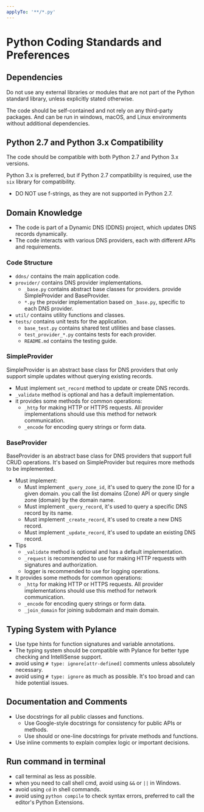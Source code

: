 ```yaml
---
applyTo: '**/*.py'
---
```


# Python Coding Standards and Preferences

## Dependencies

Do not use any external libraries or modules that are not part of the Python standard library, unless explicitly stated otherwise.

The code should be self-contained and not rely on any third-party packages.  And can be run in windows, macOS, and Linux environments without additional dependencies.

## Python 2.7 and Python 3.x Compatibility

The code should be compatible with both Python 2.7 and Python 3.x versions.

Python 3.x is preferred, but if Python 2.7 compatibility is required, use the `six` library for compatibility.

- DO NOT use f-strings, as they are not supported in Python 2.7.

## Domain Knowledge

- The code is part of a Dynamic DNS (DDNS) project, which updates DNS records dynamically.
- The code interacts with various DNS providers, each with different APIs and requirements.

### Code Structure

- `ddns/` contains the main application code.
- `provider/` contains DNS provider implementations.
  - `_base.py` contains abstract base classes for providers. provide SimpleProvider and BaseProvider.
  - `*.py` the provider implementation based on `_base.py`, specific to each DNS provider.
- `util/` contains utility functions and classes.
- `tests/` contains unit tests for the application.
  - `base_test.py` contains shared test utilities and base classes.
  - `test_provider_*.py` contains tests for each provider.
  - `README.md` contains the testing guide.

### SimpleProvider

SimpleProvider is an abstract base class for DNS providers that only support simple updates without querying existing records.

- Must implement `set_record` method to update or create DNS records.
- `_validate` method is optional and has a default implementation.
- it provides some methods for common operations:
  - `_http` for making HTTP or HTTPS requests. All provider implementations should use this method for network communication.
  - `_encode` for encoding query strings  or form data.

### BaseProvider

BaseProvider is an abstract base class for DNS providers that support full CRUD operations.
It's based on SimpleProvider but requires more methods to be implemented.

- Must implement:
  - Must implement `_query_zone_id`, it's used to query the zone ID for a given domain. you call the list domains (Zone) API or query single zone (domain) by the domain name.
  - Must implement `_query_record`, it's used to query a specific DNS record by its name.
  - Must implement `_create_record`, it's used to create a new DNS record.
  - Must implement `_update_record`, it's used to update an existing DNS record.
- Tips
  - `_validate` method is optional and has a default implementation.
  - `_request` is recommended to use for making HTTP requests with signatures and authorization.
  - logger is recommended to use for logging operations.
- It provides some methods for common operations:
  - `_http` for making HTTP or HTTPS requests. All provider implementations should use this method for network communication.
  - `_encode` for encoding query strings or form data.
  - `_join_domain` for joining subdomain and main domain.

## Typing System with Pylance

- Use type hints for function signatures and variable annotations.
- The typing system should be compatible with Pylance for better type checking and IntelliSense support.
- avoid using `# type: ignore[attr-defined]` comments unless absolutely necessary.
- avoid using `# type: ignore` as much as possible. It's too broad and can hide potential issues.

## Documentation and Comments
- Use docstrings for all public classes and functions.
  - Use Google-style docstrings for consistency for public APIs or methods.
  - Use should or one-line docstrings for private methods and functions.
- Use inline comments to explain complex logic or important decisions.

## Run command in terminal

- call terminal as less as possible.
- when you need to call shell cmd, avoid using `&&` or `||` in Windows.
- avoid using `cd` in shell commands.
- avoid using `python compile` to check syntax errors, preferred to call the editor's Python Extensions.